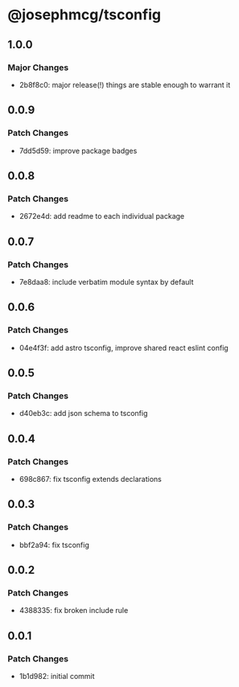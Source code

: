 # @josephmcg/tsconfig

## 1.0.0

### Major Changes

- 2b8f8c0: major release(!) things are stable enough to warrant it

## 0.0.9

### Patch Changes

- 7dd5d59: improve package badges

## 0.0.8

### Patch Changes

- 2672e4d: add readme to each individual package

## 0.0.7

### Patch Changes

- 7e8daa8: include verbatim module syntax by default

## 0.0.6

### Patch Changes

- 04e4f3f: add astro tsconfig, improve shared react eslint config

## 0.0.5

### Patch Changes

- d40eb3c: add json schema to tsconfig

## 0.0.4

### Patch Changes

- 698c867: fix tsconfig extends declarations

## 0.0.3

### Patch Changes

- bbf2a94: fix tsconfig

## 0.0.2

### Patch Changes

- 4388335: fix broken include rule

## 0.0.1

### Patch Changes

- 1b1d982: initial commit
